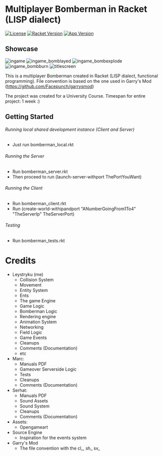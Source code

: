 # Multiplayer Bomberman in Racket (LISP dialect)
[![License](https://img.shields.io/badge/license-MIT-green)](https://opensource.org/licenses/MIT)
[![Racket Version](https://img.shields.io/badge/racket-v7.8%2Bstable-blue)](https://racket-lang.org)
[![App Version](https://img.shields.io/badge/version-v1.0.0-brightgreen)](https://github.com/Leystryku/mpbomberman_racket)

## Showcase
![ingame](https://github.com/Leystryku/mpbomberman_racket/blob/main/showcase/1.png?raw=true "Ingame")
![ingame_bomblayed](https://github.com/Leystryku/mpbomberman_racket/blob/main/showcase/2.png?raw=true "Layed a bomb")
![ingame_bombexplode](https://github.com/Leystryku/mpbomberman_racket/blob/main/showcase/3.png?raw=true "Exploding a bomb")
![ingame_bombburn](https://github.com/Leystryku/mpbomberman_racket/blob/main/showcase/4.png?raw=true "Bomb burning down some trees")
![titlescreen](https://github.com/Leystryku/mpbomberman_racket/blob/main/showcase/5.png?raw=true "Titlescreen")

This is a multiplayer Bomberman created in Racket (LISP dialect, functional programming).
File convention is based on the one used in Garry's Mod (https://github.com/Facepunch/garrysmod)

The project was created for a University Course. Timespan for entire project: 1 week :)

## Getting Started

###### Running local shared development instance (Client and Server)
- Just run bomberman_local.rkt

###### Running the Server
- Run bomberman_server.rkt
- Then proceed to run (launch-server-withport ThePortYouWant)
 
###### Running the Client
- Run bomberman_client.rkt
- Run (create-world-withipandport "ANumberGoingFrom1To4" "TheServerIp" TheServerPort)

###### Testing
- Run bomberman_tests.rkt

# Credits
- Leystryku (me)
	* Collision System
	* Movement
	* Entity System
	* Ents
	* The game Engine
	* Game Logic
	* Bomberman Logic
	* Rendering engine
	* Animation System
	* Networking
	* Field Logic
	* Game Events
	* Cleanups
	* Comments (Documentation)
	* etc
- Marc:
	* Manuals PDF
	* Gameover Serverside Logic
	* Tests
	* Cleanups
	* Comments (Documentation)
- Serhat:
	* Manuals PDF
	* Sound Assets
	* Sound System
	* Cleanups
	* Comments (Documentation)
- Assets:
	* Opengameart
- Source Engine
	* Inspiration for the events system
- Garry's Mod
	* The file convention with the cl_, sh_ sv_
